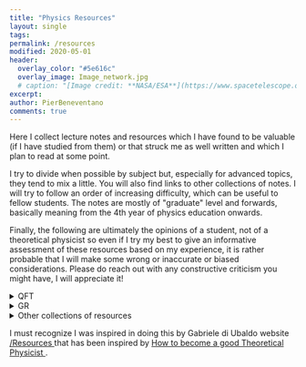 ```yaml
---
title: "Physics Resources"
layout: single
tags:
permalink: /resources
modified: 2020-05-01
header:
  overlay_color: "#5e616c"
  overlay_image: Image_network.jpg
  # caption: "[Image credit: **NASA/ESA**](https://www.spacetelescope.org/images/heic0515a/)"
excerpt: 
author: PierBeneventano
comments: true
---
```


Here I collect lecture notes and resources which I have found to be valuable (if I have studied from them) or that struck me as well written and which I plan to read at some point.

I try to divide when possible by subject but, especially for advanced topics, they tend to mix a little. You will also find links to other collections of notes. I will try to follow an order of increasing difficulty, which can be useful to fellow students. The notes are mostly of "graduate" level and forwards, basically meaning from the 4th year of physics education onwards. 


Finally, the following are ultimately the opinions of a student, not of a theoretical physicist so even if I try my best to give an informative assessment of these resources based on my experience, it is rather probable that I will make some wrong or inaccurate or biased considerations. 
Please do reach out with any constructive criticism you might have, I will appreciate it!



<details><summary>QFT</summary><br>
  
 
<p>  <span>&#8226;</span>  David Tong's introductory <a href="http://www.damtp.cam.ac.uk/user/tong/qft.html"> QFT </a> notes. <br><br>
  They are a great place to start if you haven't encountered QFT yet. A third year student with good knowledge of QM should find them accesible.  A complementary book of roughly the same level is the one by Maggiore with the bonus of quite a few worked examples and solved problems.
</p>

<p>  <span>&#8226;</span>  <a href="https://zzxianyu.com/notes/">  Solutions </a> to Peskin and Schroeder by Zhong-Zhi Xianyu. <br><br>
  Exercises, I believe,  are the backbone of a physicist's education and one should spend at least as much time doing exercises as reading the theory. Solutions to problems are then a great asset if used correctly. Although I haven't studied much from P&S, I have used it for the problems and the combination with these solutions probably make it the best place to study the fundamentals of QFT from.
</p>

<p>  <span>&#8226;</span> Brando Bellazzini and Stephane Lavignac's QFT II course at ENS. 
<br><br>
  I really enjoyed this course and Brando's <a href="https://sites.google.com/site/brandobellazzini/teaching?authuser=0" > website </a> contains notes for all of his lectures, exercise sessions and homework problems (with solutions). The notes are handwritten but very readable, the homework is in Latex and so are the solutions. The course's two main topics are non abelian gauge theories and spontaneous symmetry breaking. Brando was often original and did not follow a textbook which makes his notes quite valuable.
</p>

  
<p>  <span>&#8226;</span> SISSA's PhD courses QFT <a href="http://www.sissa.it/tpp/phdsection/download.php?ID=1&filename=QFT_Review_Sep9_2019.pdf" > I </a> by Marco Serone and QFT <a href="https://people.sissa.it/~percacci/lectures/topmet/index.html" > II </a> by Roberto Percacci.  
<br> <br>
  SISSA's PhD courses are in general very good (notes-wise at least). It's worth checking out the Theoretical Particle Physics (<a href="https://www.sissa.it/tpp/index.php">TPP</a>), the AstroParticle Physics (<a href="https://www.sissa.it/app/index.php">APP</a>) and the <a href="https://www.statphys.sissa.it/wordpress/">Statistical Physics </a> groups for useful material (and cool research!). 
  The QFT I notes are very good, covering in depth all the fundamental topics of QFT (have a look at the index!). All the techniques developed are then put to use in a final study of the Abelian Higgs model. Definitely notes to master if one wants to have a solid knowledge of field theory, especially for high energy applications. <br>
  The QFT II notes cover some "advanced" topics like solitons, instantons and all that and they give a more advanced treatment of anomalies than the QFT I lectures along with critical phenomena and other things. They are the best notes I have found that treat these topics in a cohesive way (if you know better, please tell me!). 
  
  
  <p>  <span>&#8226;</span> David Tong's notes on Gauge Theory.
  <br><br>
  
  </p>
  
  
  


</p>


</details>



<details><summary>GR</summary>
<p>  <span>&#8226;</span>  David Tong's  <a href="http://www.damtp.cam.ac.uk/user/tong/gr.html" > GR </a> notes   <br><br>
  These are quite new but, as always with Tong, they are excellent to approach the subject and they also start to cover some more advanced topics. Definitely good place to start. A good complementary book for the basics is Schutz's 'A first course in General Relativity'. 
 
 </p>
 
 <p>  <span>&#8226;</span>  Harvey Reall's  <a href="http://www.damtp.cam.ac.uk/user/hsr1000/teaching.html" > notes </a> on  GR  and black holes <br><br>
  Reall's notes on GR are also an excellent starting point. They are a bit more formal than Tong's and cover slightly different topics. My reccomendation would be to read a bit of both and then decide which suits you best and stick to it. His notes on black holes are also very good and formal. In particular, they cover the initial value problem and singularity theorems. Many parts are structured as math books with definitions, propositions and theorems.
 
 </p>
 
  <p>  <span>&#8226;</span>  Paul Townsends's  <a href="https://arxiv.org/abs/gr-qc/9707012" > notes </a> on black holes <br><br>
 Tonwsend's historical notes on black holes are a standard reference and very good for students who want to get into it. He does not cover singularity theorems like Reall though. Again, check both his notes and Reall's and decide what is best for your objectives. Personally, I enjoy better Townsend's style. 
 
 </p>
 
 <p>  <span>&#8226;</span>  Geoffrey Compère's  <a href="https://arxiv.org/abs/1801.07064" > notes </a> on advanced topics in GR <br><br>
  These notes are excellent for starting PhD students in gravity and related fields, especially in holography. They cover many advanced topics which are fundamental for research:  
  
 - The covariant phase space formalism needed to fully understand conserved charges in GR.
  
 - 3D gravity, BTZ black holes and the Chern-Simons formulation. 
 
 - Asymptotic symmetries and, in particular, asymptotically flat spacetimes and the BMS group and memory effect.
 
 - Advanced topics about Kerr black holes like the Kerr/CFT correspondence and quasi-normal modes.
 
 </p>
 
  <p>  <span>&#8226;</span> <a href="https://webspace.science.uu.nl/~vando101/" >  Notes </a>  on black holes edited by Stefan Vandoren and Riccardo Borsato <br><br>
 I haven't personally studied much from the but they seem very complete and well done. They are very didactical and cover many special topics like black branes in AdS, no-hair theorems and perturbations of black hole geometries which are useful from astrophysics to holography.
 </p>
 
 
</details>

<details><summary>Other collections of resources</summary>



</details>

I must recognize I was inspired in doing this by Gabriele di Ubaldo website <a href="https://philosophysics.github.io/site//"> /Resources </a> that has been inspired by
<a href="http://www.staff.science.uu.nl/~gadda001/goodtheorist/index.html"> How to become a good Theoretical Physicist </a>.

